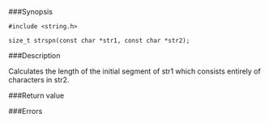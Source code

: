 ###Synopsis

`#include <string.h>`

`size_t strspn(const char *str1, const char *str2);`

###Description

Calculates the length of the initial segment of str1 which consists entirely of characters in str2.

###Return value

###Errors